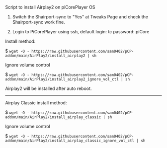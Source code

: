 Script to install Airplay2 on piCorePlayer OS

1. Switch the Shairport-sync to "Yes" at Tweaks Page and check the Shairport-sync work fine.

2. Login to PiCorePlayer using ssh, default login: tc password: piCore

Install method:

$ `wget -O - https://raw.githubusercontent.com/sam0402/pCP-addon/main/AirPlay2/install_airplay2 | sh`

Ignore volume control

$ `wget -O - https://raw.githubusercontent.com/sam0402/pCP-addon/main/AirPlay2/install_airplay2_ignore_vol_ctl | sh`

Airplay2 will be installed after auto reboot.

---

Airplay Classic install method:

$ `wget -O - https://raw.githubusercontent.com/sam0402/pCP-addon/main/AirPlay2/install_airplay_classic | sh` 

Ignore volume control

$ `wget -O - https://raw.githubusercontent.com/sam0402/pCP-addon/main/AirPlay2/install_airplay_classic_ignore_vol_ctl | sh`
